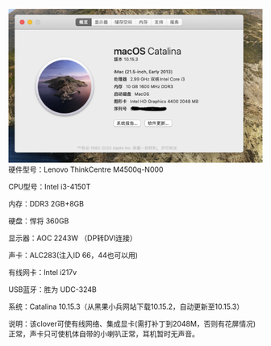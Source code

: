 ![image](http://github.com/samawong/hackintosh-clover-configure-for-lenovo-m4500q-n000-model/raw/master/10.15.3.png)
硬件型号：Lenovo ThinkCentre M4500q-N000

CPU型号：Intel i3-4150T

内存：DDR3 2GB+8GB

硬盘：悍将 360GB

显示器：AOC 2243W （DP转DVI连接）

声卡：ALC283(注入ID 66，44也可以用)

有线网卡：Intel i217v

USB蓝牙：胜为 UDC-324B

系统：Catalina 10.15.3（从黑果小兵网站下载10.15.2，自动更新至10.15.3）

说明：该clover可使有线网络、集成显卡(需打补丁到2048M，否则有花屏情况)正常，声卡只可使机体自带的小喇叭正常，耳机暂时无声音。
 
